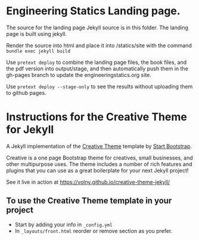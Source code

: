 # Engineering Statics Landing page.

The source for the landing page Jekyll source is in this folder.  The landing page is built using jekyll.

Render the source into html and place it into /statics/site with the command `bundle exec jekyll build`

Use `pretext deploy` to combine the landing page files, the book files, and the pdf version into output/stage, and then automatically push them  in the gh-pages branch to update the engineeringstatics.org site.

Use `pretext deploy --stage-only` to see the results without uploading them to github pages.


# Instructions for the Creative Theme for Jekyll

A Jekyll implementation of the [Creative Theme](http://startbootstrap.com/template-overviews/creative/) template by [Start Bootstrap](http://startbootstrap.com).

Creative is a one page Bootstrap theme for creatives, small businesses, and other multipurpose uses.
The theme includes a number of rich features and plugins that you can use as a great boilerplate for your next Jekyll project! 

See it live in action at <https://volny.github.io/creative-theme-jekyll/>

## To use the Creative Theme template in your project

- Start by adding your info in `_config.yml`
- In `_layouts/front.html` reorder or remove section as you prefer.

